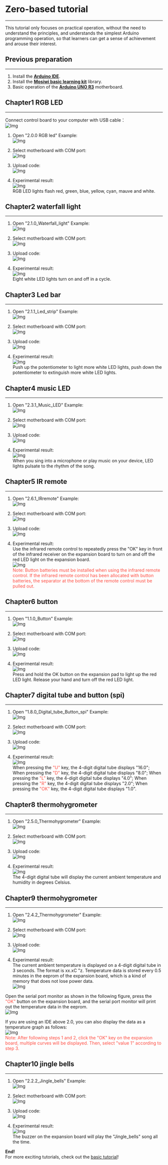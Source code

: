 # Zero-based tutorial     
---------------------
This tutorial only focuses on practical operation, without the need to understand the principles, and understands the simplest Arduino programming operation, so that learners can get a sense of achievement and arouse their interest.    

## Previous preparation       
-----------------------        
1. Install the [**Arduino IDE**](../../../arduino/arduino_ide/arduino_ide.md).  
2. Install the [**Mosiwi basic learning kit**](../../../arduino/A1E0000_basic_learning_shield/A1E0000_basic_learning_shield.md#integration-library) library.    
3. Basic operation of the [**Arduino UNO R3**](../../../arduino/A1D0000_uno_r3/A1D0000_uno_r3.md) motherboard.    

## Chapter1 RGB LED     
-------------------         
Connect control board to your computer with USB cable：    
![Img](../_static/Arduino_tutorial/Zero-based_tutorial/43img.jpg)

1. Open "2.0.0 RGB led" Example:    
![Img](../_static/Arduino_tutorial/Zero-based_tutorial/1img.png)    

2. Select motherboard with COM port:    
![Img](../_static/Arduino_tutorial/Zero-based_tutorial/2img.png)    

3. Upload code:    
![Img](../_static/Arduino_tutorial/Zero-based_tutorial/3img.png)    

4. Experimental result:    
![Img](../_static/Arduino_tutorial/Zero-based_tutorial/4img.png)    
RGB LED lights flash red, green, blue, yellow, cyan, mauve and white.   

## Chapter2 waterfall light   
---------------------------
1. Open "2.1.0_Waterfall_light" Example:   
![Img](../_static/Arduino_tutorial/Zero-based_tutorial/5img.png)    

2. Select motherboard with COM port:   
![Img](../_static/Arduino_tutorial/Zero-based_tutorial/6img.png)    

3. Upload code:    
![Img](../_static/Arduino_tutorial/Zero-based_tutorial/7img.png)   

4. Experimental result:    
![Img](../_static/Arduino_tutorial/Zero-based_tutorial/8img.png)   
Eight white LED lights turn on and off in a cycle.   

## Chapter3 Led bar   
-------------------
1. Open "2.1.1_Led_strip" Example:   
![Img](../_static/Arduino_tutorial/Zero-based_tutorial/9img.png)   

2. Select motherboard with COM port:    
![Img](../_static/Arduino_tutorial/Zero-based_tutorial/10img.png)    

3. Upload code:    
![Img](../_static/Arduino_tutorial/Zero-based_tutorial/11img.png)    

4. Experimental result:     
![Img](../_static/Arduino_tutorial/Zero-based_tutorial/12img.png)    
Push up the potentiometer to light more white LED lights, push down the potentiometer to extinguish more white LED lights.    

## Chapter4 music LED   
---------------------
1. Open "2.3.1_Music_LED" Example:    
![Img](../_static/Arduino_tutorial/Zero-based_tutorial/13img.png)    

2. Select motherboard with COM port:    
![Img](../_static/Arduino_tutorial/Zero-based_tutorial/14img.png)    

3. Upload code:    
![Img](../_static/Arduino_tutorial/Zero-based_tutorial/15img.png)    

4. Experimental result:     
![Img](../_static/Arduino_tutorial/Zero-based_tutorial/16img.png)    
When you sing into a microphone or play music on your device, LED lights pulsate to the rhythm of the song.    

## Chapter5 IR remote   
---------------------
1. Open "2.6.1_IRremote" Example:    
![Img](../_static/Arduino_tutorial/Zero-based_tutorial/17img.png)     

2. Select motherboard with COM port:     
![Img](../_static/Arduino_tutorial/Zero-based_tutorial/18img.png)     

3. Upload code:    
![Img](../_static/Arduino_tutorial/Zero-based_tutorial/19img.png)     

4. Experimental result:      
Use the infrared remote control to repeatedly press the "OK" key in front of the infrared receiver on the expansion board to turn on and off the red LED light on the expansion board.     
![Img](../_static/Arduino_tutorial/Zero-based_tutorial/20img.png)      
<span style="color: rgb(255, 76, 65);">Note: Button batteries must be installed when using the infrared remote control. If the infrared remote control has been allocated with button batteries, the separator at the bottom of the remote control must be pulled out.</span>      

## Chapter6 button   
------------------
1. Open "1.1.0_Button" Example:    
![Img](../_static/Arduino_tutorial/Zero-based_tutorial/21img.png)    

2. Select motherboard with COM port:    
![Img](../_static/Arduino_tutorial/Zero-based_tutorial/22img.png)    

3. Upload code:    
![Img](../_static/Arduino_tutorial/Zero-based_tutorial/23img.png)    

4. Experimental result:     
![Img](../_static/Arduino_tutorial/Zero-based_tutorial/24img.png)    
Press and hold the OK button on the expansion pad to light up the red LED light. Release your hand and turn off the red LED light.      

## Chapter7 digital tube and button (spi)   
-----------------------------------------
1. Open "1.8.0_Digital_tube_Button_spi" Example:     
![Img](../_static/Arduino_tutorial/Zero-based_tutorial/25img.png)    

2. Select motherboard with COM port:      
![Img](../_static/Arduino_tutorial/Zero-based_tutorial/26img.png)    

3. Upload code:     
![Img](../_static/Arduino_tutorial/Zero-based_tutorial/27img.png)    

4. Experimental result:      
![Img](../_static/Arduino_tutorial/Zero-based_tutorial/28img.png)    
When pressing the <span style="color: rgb(255, 76, 65);">"U"</span> key, the 4-digit digital tube displays "16.0";  When pressing the <span style="color: rgb(255, 76, 65);">"D"</span> key, the 4-digit digital tube displays "8.0";  When pressing the <span style="color: rgb(255, 76, 65);">"L"</span> key, the 4-digit digital tube displays "4.0";  When pressing the <span style="color: rgb(255, 76, 65);">"R"</span> key, the 4-digit digital tube displays "2.0";  When pressing the <span style="color: rgb(255, 76, 65);">"OK"</span> key, the 4-digit digital tube displays "1.0".    

## Chapter8 thermohygrometer   
----------------------------
1. Open "2.5.0_Thermohygrometer" Example:     
![Img](../_static/Arduino_tutorial/Zero-based_tutorial/29img.png)    

2. Select motherboard with COM port:      
![Img](../_static/Arduino_tutorial/Zero-based_tutorial/30img.png)    

3. Upload code:   
![Img](../_static/Arduino_tutorial/Zero-based_tutorial/31img.png)    

4. Experimental result:    
![Img](../_static/Arduino_tutorial/Zero-based_tutorial/32img.png)    
The 4-digit digital tube will display the current ambient temperature and humidity in degrees Celsius.    

## Chapter9 thermohygrometer   
----------------------------
1. Open "2.4.2_Thermohygrometer" Example:    
![Img](../_static/Arduino_tutorial/Zero-based_tutorial/33img.png)    

2. Select motherboard with COM port:    
![Img](../_static/Arduino_tutorial/Zero-based_tutorial/34img.png)    

3. Upload code:    
![Img](../_static/Arduino_tutorial/Zero-based_tutorial/35img.png)    

4. Experimental result:     
The current ambient temperature is displayed on a 4-digit digital tube in 3 seconds. The format is xx.xC "z. Temperature data is stored every 0.5 minutes in the eeprom of the expansion board, which is a kind of memory that does not lose power data.    
![Img](../_static/Arduino_tutorial/Zero-based_tutorial/36img.png)    

Open the serial port monitor as shown in the following figure, press the <span style="color: rgb(255, 76, 65);">"OK"</span> button on the expansion board, and the serial port monitor will print out the temperature data in the eeprom.    
![Img](../_static/Arduino_tutorial/Zero-based_tutorial/37img.png)    

If you are using an IDE above 2.0, you can also display the data as a temperature graph as follows:    
![Img](../_static/Arduino_tutorial/Zero-based_tutorial/38img.png)    
<span style="color: rgb(255, 76, 65);">Note: After following steps 1 and 2, click the "OK" key on the expansion board, multiple curves will be displayed. Then, select "value 1" according to step 3.</span>    

## Chapter10 jingle bells     
-------------------------
1. Open "2.2.2_Jingle_bells" Example:    
![Img](../_static/Arduino_tutorial/Zero-based_tutorial/39img.png)    

2. Select motherboard with COM port:   
![Img](../_static/Arduino_tutorial/Zero-based_tutorial/40img.png)    

3. Upload code:    
![Img](../_static/Arduino_tutorial/Zero-based_tutorial/41img.png)    

4. Experimental result:     
![Img](../_static/Arduino_tutorial/Zero-based_tutorial/42img.png)    
The buzzer on the expansion board will play the "Jingle_bells" song all the time.       

**End!**    
For more exciting tutorials, check out the [basic tutorial](./Basic_tutorial.md)!    












